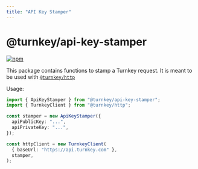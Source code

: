 ```yaml
---
title: "API Key Stamper"
---
```


# @turnkey/api-key-stamper

[![npm](https://img.shields.io/npm/v/@turnkey/api-key-stamper?color=%234C48FF)](https://www.npmjs.com/package/@turnkey/api-key-stamper)

This package contains functions to stamp a Turnkey request. It is meant to be used with [`@turnkey/http`](https://www.npmjs.com/package/@turnkey/http)

Usage:

```ts
import { ApiKeyStamper } from "@turnkey/api-key-stamper";
import { TurnkeyClient } from "@turnkey/http";

const stamper = new ApiKeyStamper({
  apiPublicKey: "...",
  apiPrivateKey: "...",
});

const httpClient = new TurnkeyClient(
  { baseUrl: "https://api.turnkey.com" },
  stamper,
);
```
